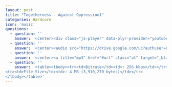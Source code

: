 ```yaml
---
layout: post
title: "Togetherness - Against Oppression1"
categories: Hardcore
icon: 'music'
questions:
  - question: ''
    answer: '<center><div class="js-player" data-plyr-provider="youtube" data-plyr-embed-id="PZbkF-15ObM"></div></center>'
  - question: ''
    answer: '<center><audio src="https://drive.google.com/uc?authuser=0&id=1lbYMDDS_hKPF-6cYgv1vNanZD6Dcc598&export=download" controls preload></audio></center>'
  - question: ''
    answer: '<center><a title="mp3" href="#url" class="ut" target="_blank"><span class="feather-icon icon-download"> DOWNLOAD</span></a></center>'
  - question: ''
    answer: '<table><tbody><tr><td>Bitrate</td><td>: 256 kbps</td></tr>
<tr><td>File Size</td><td>: 4 MB (3,910,270 bytes)</td></tr>
</tbody></table>'
---
```

